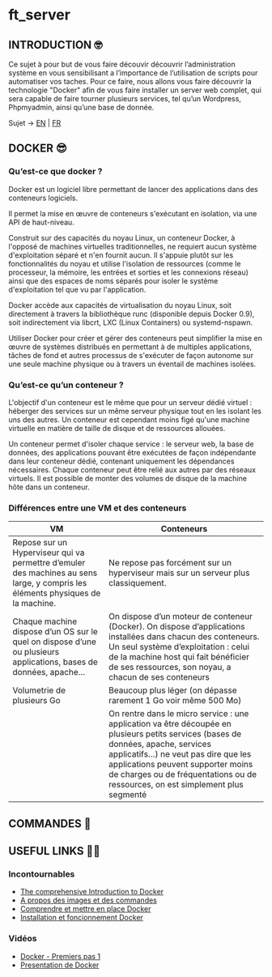 # ft_server

## INTRODUCTION 🤓

Ce sujet à pour but de vous faire découvir découvrir l’administration système en vous sensibilisant a l’importance de l’utilisation de scripts pour automatiser vos taches. Pour ce faire, nous allons vous faire découvrir la technologie "Docker" afin de vous faire installer un server web complet, qui sera capable de faire tourner plusieurs services, tel qu’un Wordpress, Phpmyadmin, ainsi qu’une base de donnée.

Sujet -> [EN](https://github.com/tinaserra/ft_server/blob/master/links/ft_server_en.pdf) | [FR](https://github.com/tinaserra/ft_server/blob/master/links/ft_server_fr.pdf)

## DOCKER 😎

### Qu’est-ce que docker ?

Docker est un logiciel libre permettant de lancer des applications dans des conteneurs logiciels.

Il permet la mise en œuvre de conteneurs s'exécutant en isolation, via une API de haut-niveau. 

Construit sur des capacités du noyau Linux, un conteneur Docker, à l'opposé de machines virtuelles traditionnelles, ne requiert aucun système d'exploitation séparé et n'en fournit aucun. Il s'appuie plutôt sur les fonctionnalités du noyau et utilise l'isolation de ressources (comme le processeur, la mémoire, les entrées et sorties et les connexions réseau) ainsi que des espaces de noms séparés pour isoler le système d'exploitation tel que vu par l'application. 

Docker accède aux capacités de virtualisation du noyau Linux, soit directement à travers la bibliothèque runc (disponible depuis Docker 0.9), soit indirectement via libcrt, LXC (Linux Containers) ou systemd-nspawn.

Utiliser Docker pour créer et gérer des conteneurs peut simplifier la mise en œuvre de systèmes distribués en permettant à de multiples applications, tâches de fond et autres processus de s'exécuter de façon autonome sur une seule machine physique ou à travers un éventail de machines isolées. 

### Qu’est-ce qu’un conteneur ?

L'objectif d'un conteneur est le même que pour un serveur dédié virtuel : héberger des services sur un même serveur physique tout en les isolant les uns des autres. 
Un conteneur est cependant moins figé qu'une machine virtuelle en matière de taille de disque et de ressources allouées.

Un conteneur permet d'isoler chaque service : le serveur web, la base de données, des applications pouvant être exécutées de façon indépendante dans leur conteneur dédié, contenant uniquement les dépendances nécessaires. 
Chaque conteneur peut être relié aux autres par des réseaux virtuels. Il est possible de monter des volumes de disque de la machine hôte dans un conteneur.

### Différences entre une VM et des conteneurs

|VM|Conteneurs|
|-----|-----|
|Repose sur un Hyperviseur qui va permettre d’emuler des machines au sens large, y compris les éléments physiques de la machine.|Ne repose pas forcément sur un hyperviseur mais sur un serveur plus classiquement.|
|Chaque machine dispose d’un OS sur le quel on dispose d’une ou plusieurs applications, bases de données, apache…|On dispose d’un moteur de conteneur (Docker). On dispose d’applications installées dans chacun des conteneurs. Un seul système d’exploitation : celui de la machine host qui fait bénéficier de ses ressources, son noyau, a chacun de ses conteneurs|
|Volumetrie de plusieurs Go|Beaucoup plus léger (on dépasse rarement 1 Go voir même 500 Mo)|
||On rentre dans le micro service : une application va être découpée en plusieurs petits services (bases de données, apache, services applicatifs…) ne veut pas dire que les applications peuvent supporter moins de charges ou de fréquentations ou de ressources, on est simplement plus segmenté|


## COMMANDES 🦁

## USEFUL LINKS 🤙🏼

### Incontournables

* [The comprehensive Introduction to Docker](http://blog.brew.com.hk/introduction-to-docker/)
* [A propos des images et des commandes](https://www.wanadev.fr/24-tuto-docker-demarrer-docker-partie-2/)
* [Comprendre et mettre en place Docker](https://guillaumebriday.fr/comprendre-et-mettre-en-place-docker)
* [Installation et foncionnement Docker](https://www.ionos.fr/digitalguide/serveur/configuration/tutoriel-docker-installation-et-premiers-pas/)

### Vidéos

* [Docker - Premiers pas 1](https://www.youtube.com/watch?v=fdlZqRZXWOc)
* [Presentation de Docker](https://www.youtube.com/watch?v=XgKOC6X8W28)

